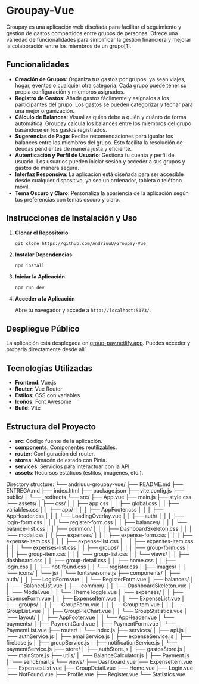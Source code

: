 # Groupay-Vue

Groupay es una aplicación web diseñada para facilitar el seguimiento y gestión de gastos compartidos entre grupos de personas. Ofrece una variedad de funcionalidades para simplificar la gestión financiera y mejorar la colaboración entre los miembros de un grupo[1].

## Funcionalidades

- **Creación de Grupos**: Organiza tus gastos por grupos, ya sean viajes, hogar, eventos o cualquier otra categoría. Cada grupo puede tener su propia configuración y miembros asignados.
- **Registro de Gastos**: Añade gastos fácilmente y asígnalos a los participantes del grupo. Los gastos se pueden categorizar y fechar para una mejor organización.
- **Cálculo de Balances**: Visualiza quién debe a quién y cuánto de forma automática. Groupay calcula los balances entre los miembros del grupo basándose en los gastos registrados.
- **Sugerencias de Pago**: Recibe recomendaciones para igualar los balances entre los miembros del grupo. Esto facilita la resolución de deudas pendientes de manera justa y eficiente.
- **Autenticación y Perfil de Usuario**: Gestiona tu cuenta y perfil de usuario. Los usuarios pueden iniciar sesión y acceder a sus grupos y gastos de manera segura.
- **Interfaz Responsiva**: La aplicación está diseñada para ser accesible desde cualquier dispositivo, ya sea un ordenador, tableta o teléfono móvil.
- **Tema Oscuro y Claro**: Personaliza la apariencia de la aplicación según tus preferencias con temas oscuro y claro.

## Instrucciones de Instalación y Uso

1. **Clonar el Repositorio**

    ```
    git clone https://github.com/AndriuuU/Groupay-Vue
    ```

2. **Instalar Dependencias**

    ```
    npm install
    ```

3. **Iniciar la Aplicación**

    ```
    npm run dev
    ```

4. **Acceder a la Aplicación**

    Abre tu navegador y accede a `http://localhost:5173/`.

## Despliegue Público

La aplicación está desplegada en [group-pay.netlify.app](https://group-pay.netlify.app/). Puedes acceder y probarla directamente desde allí.

## Tecnologías Utilizadas

- **Frontend**: Vue.js
- **Router**: Vue Router
- **Estilos**: CSS con variables
- **Iconos**: Font Awesome
- **Build**: Vite

## Estructura del Proyecto

- **src**: Código fuente de la aplicación.
- **components**: Componentes reutilizables.
- **router**: Configuración del router.
- **stores**: Almacén de estado con Pinia.
- **services**: Servicios para interactuar con la API.
- **assets**: Recursos estáticos (estilos, imágenes, etc.).


Directory structure:
└── andriuuu-groupay-vue/
    ├── README.md
    ├── ENTREGA.md
    ├── index.html
    ├── package.json
    ├── vite.config.js
    ├── public/
    │   └── _redirects
    └── src/
        ├── App.vue
        ├── main.js
        ├── style.css
        ├── assets/
        │   ├── css/
        │   │   ├── app.css
        │   │   ├── global.css
        │   │   ├── variables.css
        │   │   ├── app/
        │   │   │   ├── AppFooter.css
        │   │   │   ├── AppHeader.css
        │   │   │   └── LoadingOverlay.vue
        │   │   ├── auth/
        │   │   │   ├── login-form.css
        │   │   │   └── register-form.css
        │   │   ├── balances/
        │   │   │   └── balance-list.css
        │   │   ├── common/
        │   │   │   ├── DashboardSkeleton.css
        │   │   │   └── modal.css
        │   │   ├── expenses/
        │   │   │   ├── expense-form.css
        │   │   │   ├── expense-item.css
        │   │   │   ├── expense-list.css
        │   │   │   ├── expenses-item.css
        │   │   │   └── expenses-list.css
        │   │   ├── groups/
        │   │   │   ├── group-form.css
        │   │   │   ├── group-item.css
        │   │   │   └── group-list.css
        │   │   └── views/
        │   │       ├── dashboard.css
        │   │       ├── group-detail.css
        │   │       ├── home.css
        │   │       ├── login.css
        │   │       ├── not-found.css
        │   │       └── register.css
        │   ├── images/
        │   │   └── icons/
        │   └── js/
        │       └── fontawesome.js
        ├── components/
        │   ├── auth/
        │   │   ├── LoginForm.vue
        │   │   └── RegisterForm.vue
        │   ├── balances/
        │   │   └── BalanceList.vue
        │   ├── common/
        │   │   ├── DashboardSkeleton.vue
        │   │   ├── Modal.vue
        │   │   └── ThemeToggle.vue
        │   ├── expenses/
        │   │   ├── ExpenseForm.vue
        │   │   ├── ExpenseItem.vue
        │   │   └── ExpenseList.vue
        │   ├── groups/
        │   │   ├── GroupForm.vue
        │   │   ├── GroupItem.vue
        │   │   ├── GroupList.vue
        │   │   ├── GroupPieChart.vue
        │   │   └── GroupStatistics.vue
        │   ├── layout/
        │   │   ├── AppFooter.vue
        │   │   └── AppHeader.vue
        │   └── payments/
        │       ├── PaymentCard.vue
        │       ├── PaymentForm.vue
        │       └── PaymentList.vue
        ├── router/
        │   └── index.js
        ├── services/
        │   ├── api.js
        │   ├── authService.js
        │   ├── emailService.js
        │   ├── expenseService.js
        │   ├── firebase.js
        │   ├── groupService.js
        │   ├── notificationService.js
        │   └── paymentService.js
        ├── store/
        │   ├── authStore.js
        │   ├── gastosStore.js
        │   └── mainStore.js
        ├── utils/
        │   ├── BalanceCalculator.js
        │   ├── Payment.js
        │   └── sendEmail.js
        └── views/
            ├── Dashboard.vue
            ├── ExpenseItem.vue
            ├── ExpensesList.vue
            ├── GroupDetail.vue
            ├── Home.vue
            ├── Login.vue
            ├── NotFound.vue
            ├── Profile.vue
            ├── Register.vue
            └── Statistics.vue
